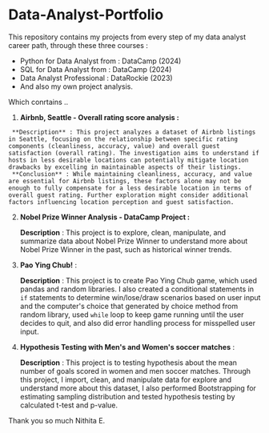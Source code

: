 # Data-Analyst-Portfolio
This repository contains my projects from every step of my data analyst career path, through these three courses : 

- Python for Data Analyst  from : DataCamp (2024)
- SQL for Data Analyst from : DataCamp (2024)
- Data Analyst Professional : DataRockie (2023)
- And also my own project analysis.

Which conrtains ..  
   1. **Airbnb, Seattle - Overall rating score analysis :**  
 
	 **Description** : This project analyzes a dataset of Airbnb listings in Seattle, focusing on the relationship between specific rating components (cleanliness, accuracy, value) and overall guest satisfaction (overall rating). The investigation aims to understand if hosts in less desirable locations can potentially mitigate location drawbacks by excelling in maintainable aspects of their listings. 
	 **Conclusion** : While maintaining cleanliness, accuracy, and value are essential for Airbnb listings, these factors alone may not be enough to fully compensate for a less desirable location in terms of overall guest rating. Further exploration might consider additional factors influencing location perception and guest satisfaction.

2. **Nobel Prize Winner Analysis - DataCamp Project :**

	**Description** : This project is to explore, clean, manipulate, and summarize data about Nobel Prize Winner to understand more about Nobel Prize Winner in the past, such as historical winner trends.
3. **Pao Ying Chub!** : 

	**Description** : This project is to create Pao Ying Chub game, which used pandas and random libraries. I also created a conditional statements in `if` statements to determine win/lose/draw scenarios based on user input and the computer's choice that generated by choice method from random library, used `while` loop to keep game running until the user decides to quit, and also did error handling process for misspelled user input.
4. **Hypothesis Testing with Men's and Women's soccer matches** : 

	**Description** : This project is to testing hypothesis about the mean number of goals scored in women and men soccer matches. Through this project, I import, clean, and manipulate data for explore and understand more about this dataset, I also performed Bootstrapping for estimating sampling distribution and tested hypothesis testing by calculated t-test and p-value.

Thank you so much
Nithita E.

 
